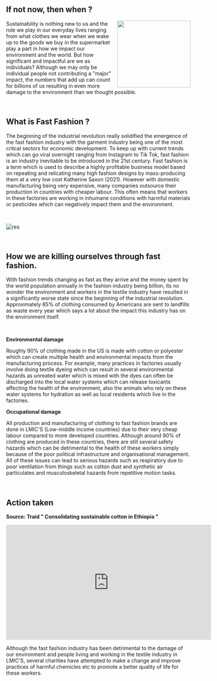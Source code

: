 ## If not now, then when ? 
<img align="right" width="200" height="183" src="https://www.publicservicedegrees.org/wp-content/uploads/2020/05/forestry-degree-banner.jpg">Sustainability is nothing new to us and the role we play in our everyday lives ranging from what clothes we wear when we wake up to the goods we buy in the supermarket play a part in how we impact our environment and the world. But how significant and impactful are we as individuals? Although we may only be individual people not contributing a "major" impact, the numbers that add up can count for billions of us resulting in even more damage to the environment than we thought possible.

<br>

## What is Fast Fashion ? 
The beginning of the industrial revolution really solidified the emergence of the fast fashion industry with the garment industry being one of the most critcal sectors for economic development. 
To keep up with current trends which can go viral overnight ranging from Instagram to Tik Tok, fast fashion is an industry inevitable to be introduced in the 21st century. Fast fashion is a term which is used to describe a highly profitable business model based on repeating and relicating many high fashion designs by mass-producing them at a very low cost Katherine Saxon (2021). 
However with domestic manufacturing being very expensive, many companies outsource their production in countries with cheaper labour. This often means that workers in these factories are working in inhumane conditions with harmful materials or pesticides which can negatively impact them and the environment. 

<br>

![res](https://www.traid.org.uk/wp-content/uploads/2019/04/cottonhands.jpg)

<br>

## How we are killing ourselves through fast fashion.
With fashion trends changing as fast as they arrive and the money spent by the world population annually in the fashion industry being  billion, its no wonder the environment and workers in the textile industry have resulted in a significantly worse state since the beginning of the industrial revolution. Approximately 85% of clothing consumed by Americans are sent to landfills as waste every year which says a lot about the impact this industry has on the environment itself. 

<br> 

**Environmental damage**

Roughly 90% of clothing made in the US is made with cotton or polyester which can create multiple health and environmental impacts from the manufacturing process. For example, many practices in factories usually involve doing textile dyeing which can result in several environmental hazards as unreated water which is mixed with the dyes can often be discharged into the local water systems which can release toxicants affecting the health of the environment, also the animals who rely on these water systems for hydration as well as local residents which live in the factories.


**Occupational damage**

All production and manufacturing of clothing to fast fashion brands are done in LMIC'S (Low-middle income countries) due to their very cheap labour compared to more developed countries. Although around 90% of clothing are produced in these countries, there are still several safety hazards which can be detrimental to the health of these workers simply because of the poor political infrastructure and organisational management. All of these issues can lead to serious hazards such as respiratory due to poor ventilation from things such as cotton dust and synthetic air particulates and musculoskeletal hazards from repetitive motion tasks.

<br>

## Action taken

**Source: Traid " Consolidating sustainable cotton in Ethiopia "**
<iframe width="560" height="315" src="https://www.youtube.com/embed/GQG1keSsVEk" title="YouTube video player" frameborder="0" allow="accelerometer; autoplay; clipboard-write; encrypted-media; gyroscope; picture-in-picture" allowfullscreen></iframe>

<br>

Although the fast fashion industry has been detrimental to the damage of our environment and people living and working in the textile industry in LMIC'S, several charities have attempted to make a change and improve practices of harmful chemicles etc to promote a better quality of life for these workers.
